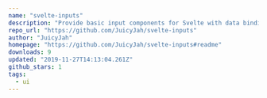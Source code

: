 ```yaml
---
name: "svelte-inputs"
description: "Provide basic input components for Svelte with data binding."
repo_url: "https://github.com/JuicyJah/svelte-inputs"
author: "JuicyJah"
homepage: "https://github.com/JuicyJah/svelte-inputs#readme"
downloads: 9
updated: "2019-11-27T14:13:04.261Z"
github_stars: 1
tags: 
  - ui
---
```

